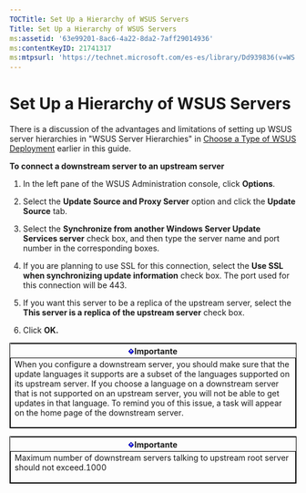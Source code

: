 ```yaml
---
TOCTitle: Set Up a Hierarchy of WSUS Servers
Title: Set Up a Hierarchy of WSUS Servers
ms:assetid: '63e99201-8ac6-4a22-8da2-7aff29014936'
ms:contentKeyID: 21741317
ms:mtpsurl: 'https://technet.microsoft.com/es-es/library/Dd939836(v=WS.10)'
---
```


Set Up a Hierarchy of WSUS Servers
==================================

There is a discussion of the advantages and limitations of setting up WSUS server hierarchies in "WSUS Server Hierarchies" in [Choose a Type of WSUS Deployment](https://technet.microsoft.com/3386d6e3-3c97-4299-b836-ccaf72991425) earlier in this guide.

**To connect a downstream server to an upstream server**
1.  In the left pane of the WSUS Administration console, click **Options**.

2.  Select the **Update Source and Proxy Server** option and click the **Update Source** tab.

3.  Select the **Synchronize from another Windows Server Update Services server** check box, and then type the server name and port number in the corresponding boxes.

4.  If you are planning to use SSL for this connection, select the **Use SSL when synchronizing update information** check box. The port used for this connection will be 443.

5.  If you want this server to be a replica of the upstream server, select the **This server is a replica of the upstream server** check box.

6.  Click **OK.**

<p> </p>
<table style="border:1px solid black;">
<colgroup>
<col width="100%" />
</colgroup>
<thead>
<tr class="header">
<th><img src="images/Dd939836.Important(WS.10).gif" />Importante</th>
</tr>
</thead>
<tbody>
<tr class="odd">
<td style="border:1px solid black;">When you configure a downstream server, you should make sure that the update languages it supports are a subset of the languages supported on its upstream server. If you choose a language on a downstream server that is not supported on an upstream server, you will not be able to get updates in that language. To remind you of this issue, a task will appear on the home page of the downstream server.
<p></p></td>
</tr>
</tbody>
</table>
<p> </p>

<p> </p>
<table style="border:1px solid black;">
<colgroup>
<col width="100%" />
</colgroup>
<thead>
<tr class="header">
<th><img src="images/Dd939836.Important(WS.10).gif" />Importante</th>
</tr>
</thead>
<tbody>
<tr class="odd">
<td style="border:1px solid black;">Maximum number of downstream servers talking to upstream root server should not exceed.1000
<p></p></td>
</tr>
</tbody>
</table>
